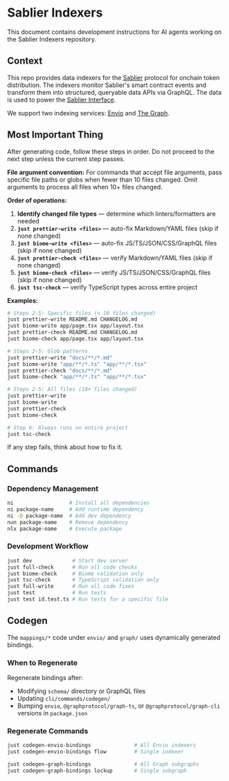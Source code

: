 # Sablier Indexers

This document contains development instructions for AI agents working on the Sablier Indexers repository.

## Context

This repo provides data indexers for the [Sablier](https://sablier.com) protocol for onchain token distribution. The
indexers monitor Sablier's smart contract events and transform them into structured, queryable data APIs via GraphQL.
The data is used to power the [Sablier Interface](https://app.sablier.com).

We support two indexing services: [Envio](https://envio.dev) and [The Graph](https://thegraph.com).

## Most Important Thing

After generating code, follow these steps in order. Do not proceed to the next step unless the current step passes.

**File argument convention:** For commands that accept file arguments, pass specific file paths or globs when fewer than
10 files changed. Omit arguments to process all files when 10+ files changed.

**Order of operations:**

1. **Identify changed file types** — determine which linters/formatters are needed
2. **`just prettier-write <files>`** — auto-fix Markdown/YAML files (skip if none changed)
3. **`just biome-write <files>`** — auto-fix JS/TS/JSON/CSS/GraphQL files (skip if none changed)
4. **`just prettier-check <files>`** — verify Markdown/YAML files (skip if none changed)
5. **`just biome-check <files>`** — verify JS/TS/JSON/CSS/GraphQL files (skip if none changed)
6. **`just tsc-check`** — verify TypeScript types across entire project

**Examples:**

```bash
# Steps 2-5: Specific files (< 10 files changed)
just prettier-write README.md CHANGELOG.md
just biome-write app/page.tsx app/layout.tsx
just prettier-check README.md CHANGELOG.md
just biome-check app/page.tsx app/layout.tsx

# Steps 2-5: Glob patterns
just prettier-write "docs/**/*.md"
just biome-write "app/**/*.ts" "app/**/*.tsx"
just prettier-check "docs/**/*.md"
just biome-check "app/**/*.ts" "app/**/*.tsx"

# Steps 2-5: All files (10+ files changed)
just prettier-write
just biome-write
just prettier-check
just biome-check

# Step 6: Always runs on entire project
just tsc-check
```

If any step fails, think about how to fix it.

## Commands

### Dependency Management

```bash
ni                  # Install all dependencies
ni package-name     # Add runtime dependency
ni -D package-name  # Add dev dependency
nun package-name    # Remove dependency
nlx package-name    # Execute package
```

### Development Workflow

```bash
just dev             # Start dev server
just full-check      # Run all code checks
just biome-check     # Biome validation only
just tsc-check       # TypeScript validation only
just full-write      # Run all code fixes
just test            # Run tests
just test id.test.ts # Run tests for a specific file
```

## Codegen

The `mappings/*` code under `envio/` and `graph/` uses dynamically generated bindings.

### When to Regenerate

Regenerate bindings after:

- Modifying `schema/` directory or GraphQL files
- Updating `cli/commands/codegen/`
- Bumping `envio`, `@graphprotocol/graph-ts`, or `@graphprotocol/graph-cli` versions in `package.json`

### Regenerate Commands

```bash
just codegen-envio-bindings              # All Envio indexers
just codegen-envio-bindings flow         # Single indexer

just codegen-graph-bindings              # All Graph subgraphs
just codegen-graph-bindings lockup       # Single subgraph
```
